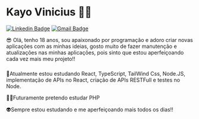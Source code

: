 # Kayo Vinicius 👨‍💻

[![Linkedin Badge](https://img.shields.io/badge/-Kayo%20Ribeiro-00875f?style=flat-square&logo=Linkedin&logoColor=white&link=https://www.linkedin.com/in/kayo-vinicius-a149ba260)](www.linkedin.com/in/kayo-vinicius-a149ba260) 
[![Gmail Badge](https://img.shields.io/badge/-kayoribeirodev@gmail.com-00875f?style=flat-square&logo=Gmail&logoColor=white&link=mailto:kayoribeirodev@gmail.com)](mailto:kayoribeirodev@gmail.com)


 😎 Olá, tenho 18 anos, sou apaixonado por programação e adoro criar novas aplicações com as minhas ideias, gosto muito de fazer manutenção e atualizações nas minhas aplicações, pois sinto que estou aperfeiçoando cada vez mais meu projeto!!

###
 🤖Atualmente estou estudando React, TypeScript, TailWind Css, Node.JS, implementação de APIs no React, criação de APIs RESTFull e testes no Node.

 🐱‍👤Futuramente pretendo estudar PHP

 👽Sempre estou estudando e me aperfeiçoando mais todos os dias!!


 

